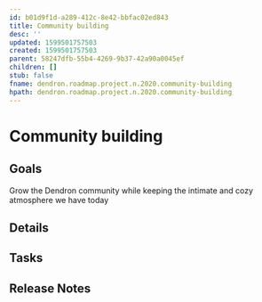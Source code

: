 ```yaml
---
id: b01d9f1d-a289-412c-8e42-bbfac02ed843
title: Community building
desc: ''
updated: 1599501757503
created: 1599501757503
parent: 58247dfb-55b4-4269-9b37-42a90a0045ef
children: []
stub: false
fname: dendron.roadmap.project.n.2020.community-building
hpath: dendron.roadmap.project.n.2020.community-building
---
```

# Community building

## Goals

Grow the Dendron community while keeping the intimate and cozy atmosphere we have today

## Details

## Tasks

## Release Notes
